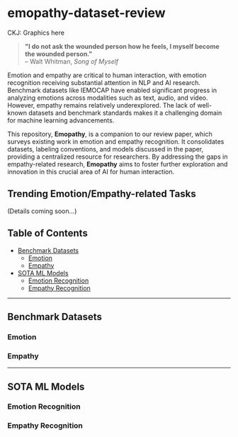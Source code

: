 # emopathy-dataset-review

CKJ: Graphics here

> **"I do not ask the wounded person how he feels, I myself become the wounded person."**  
> – Walt Whitman, *Song of Myself*

Emotion and empathy are critical to human interaction, with emotion recognition receiving substantial attention in NLP and AI research. Benchmark datasets like IEMOCAP have enabled significant progress in analyzing emotions across modalities such as text, audio, and video. However, empathy remains relatively underexplored. The lack of well-known datasets and benchmark standards makes it a challenging domain for machine learning advancements.

This repository, **Emopathy**, is a companion to our review paper, which surveys existing work in emotion and empathy recognition. It consolidates datasets, labeling conventions, and models discussed in the paper, providing a centralized resource for researchers. By addressing the gaps in empathy-related research, **Emopathy** aims to foster further exploration and innovation in this crucial area of AI for human interaction.

## Trending Emotion/Empathy-related Tasks
(Details coming soon...)

## Table of Contents
- [Benchmark Datasets](#benchmark-datasets)  
  - [Emotion](#emotion)  
  - [Empathy](#empathy)  
- [SOTA ML Models](#sota-ml-models)  
  - [Emotion Recognition](#emotion-recognition)  
  - [Empathy Recognition](#empathy-recognition)  

---

## Benchmark Datasets

### Emotion

### Empathy


---

## SOTA ML Models

### Emotion Recognition

### Empathy Recognition
